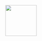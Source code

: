 <div align="center">
  <img height="100" src="https://i.pinimg.com/originals/bb/fa/30/bbfa30a752409dc211bda11676d4a2d8.gif"  />
</div>
